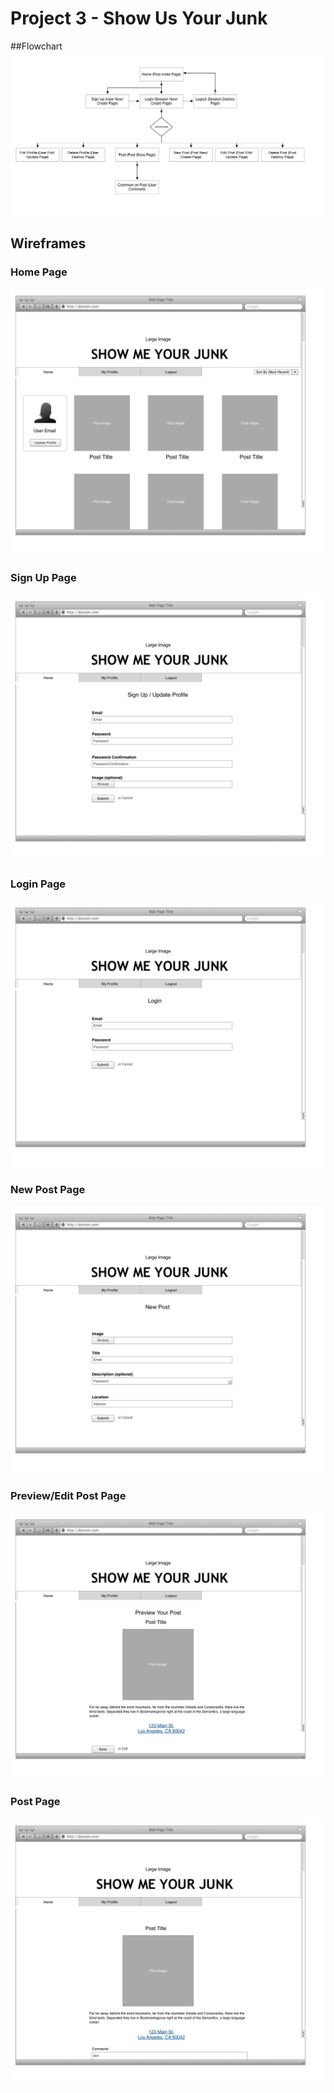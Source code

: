 # Project 3 - Show Us Your Junk

##Flowchart
![](/assets/Project03_Flowchart.png)

## Wireframes
### Home Page
![](/assets/Project03_WF01.png)

### Sign Up Page
![](/assets/Project03_WF02.png)

### Login Page
![](/assets/Project03_WF03.png)

### New Post Page
![](/assets/Project03_WF04.png)

### Preview/Edit Post Page
![](/assets/Project03_WF05.png)

### Post Page
![](/assets/Project03_WF06.png)
